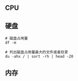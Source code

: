 ```
```

## CPU

## 硬盘

```shell
# 磁盘占用量
df -m

# 列出磁盘占用量最大的文件或者目录
du -ahx / | sort -rh | head -20
```

## 内存